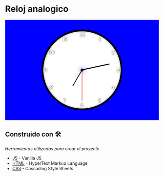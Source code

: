 # Reloj analogico

![screensot reloj](img/screenshot_reloj.png "Screenshot Reloj")

## Construido con 🛠️

_Herramientas utilizadas para crear el proyecto_

* [JS](#) - Vanilla JS
* [HTML](#) - HyperText Markup Language
* [CSS](#) - Cascading Style Sheets